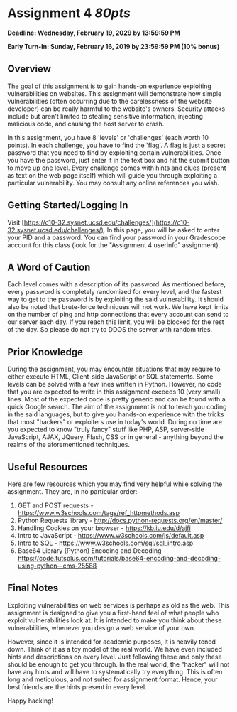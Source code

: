 # Assignment 4 *80pts*

**Deadline: Wednesday, February 19, 2029 by 13:59:59 PM**

**Early Turn-In: Sunday, February 16, 2019 by 23:59:59 PM (10% bonus)**

## Overview

The goal of this assignment is to gain hands-on experience exploiting vulnerabilities on websites. This assignment will demonstrate how simple vulnerabilities (often occurring due to the carelessness of the website developer) can be really harmful to the website's owners. Security attacks include but aren't limited to stealing sensitive information, injecting malicious code, and causing the host server to crash.

In this assignment, you have 8 'levels' or 'challenges' (each worth 10 points). In each challenge, you have to find the 'flag'. A flag is just a secret password that you need to find by exploiting certain vulnerabilities. Once you have the password, just enter it in the text box and hit the submit button to move up one level. Every challenge comes with hints and clues (present as text on the web page itself) which will guide you through exploiting a particular vulnerability. You may consult any online references you wish.

## Getting Started/Logging In

Visit [https://c10-32.sysnet.ucsd.edu/challenges/](https://c10-32.sysnet.ucsd.edu/challenges/). In this page, you will be asked to enter your PID and a password. You can find your password in your Gradescope account for this class (look for the "Assignment 4 userinfo" assignment).

## A Word of Caution

Each level comes with a description of its password. As mentioned before, every password is completely randomized for every level, and the fastest way to get to the password is by exploiting the said vulnerability. It should also be noted that brute-force techniques will not work. We have kept limits on the number of ping and http connections that every account can send to our server each day. If you reach this limit, you will be blocked for the rest of the day. So please do not try to DDOS the server with random tries.

## Prior Knowledge

During the assignment, you may encounter situations that may require to either execute HTML, Client-side JavaScript or SQL statements. Some levels can be solved with a few lines written in Python. However, no code that you are expected to write in this assignment exceeds 10 (very small) lines. Most of the expected code is pretty generic and can be found with a quick Google search. The aim of the assignment is not to teach you coding in the said languages, but to give you hands-on experience with the tricks that most "hackers" or exploiters use in today's world. During no time are you expected to know "truly fancy" stuff like PHP, ASP, server-side JavaScript, AJAX, JQuery, Flash, CSS or in general - anything beyond the realms of the aforementioned techniques.

## Useful Resources

Here are few resources which you may find very helpful while solving the assignment. They are, in no particular order:

1. GET and POST requests - <a href="https://www.w3schools.com/tags/ref_httpmethods.asp">https://www.w3schools.com/tags/ref_httpmethods.asp</a>
2. Python Requests library - <a href="http://docs.python-requests.org/en/master/">http://docs.python-requests.org/en/master/</a>
3. Handling Cookies on your browser - <a href="https://kb.iu.edu/d/ajfi">https://kb.iu.edu/d/ajfi</a>
4. Intro to JavaScript - <a href="https://www.w3schools.com/js/default.asp">https://www.w3schools.com/js/default.asp</a>
5. Intro to SQL - <a href="https://www.w3schools.com/sql/sql_intro.asp">https://www.w3schools.com/sql/sql_intro.asp</a>
6. Base64 Library (Python) Encoding and Decoding - <a href="https://code.tutsplus.com/tutorials/base64-encoding-and-decoding-using-python--cms-25588" >https://code.tutsplus.com/tutorials/base64-encoding-and-decoding-using-python--cms-25588</a>

## Final Notes

Exploiting vulnerabilities on web services is perhaps as old as the web. This assignment is designed to give you a first-hand feel of what people who exploit vulnerabilities look at. It is intended to make you think about these vulnerabilities, whenever you design a web service of your own.

However, since it is intended for academic purposes, it is heavily toned down. Think of it as a toy model of the real world. We have even included hints and descriptions on every level. Just following these and only these should be enough to get you through. In the real world, the "hacker" will not have any hints and will have to systematically try everything. This is often long and meticulous, and not suited for assignment format. Hence, your best friends are the hints present in every level.

Happy hacking!
